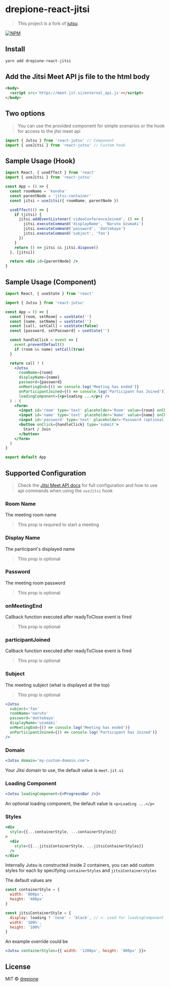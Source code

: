 # drepione-react-jitsi
> This project is a fork of [jutsu](https://github.com/this-fifo/jutsu).
> 
>

[![NPM](https://img.shields.io/npm/v/drepione-react-jitsi.svg)](https://www.npmjs.com/package/drepione-react-jutsu)

## Install

```bash
yarn add drepione-react-jitsi
```

## Add the Jitsi Meet API js file to the html body

```html
<body>
  <script src='https://meet.jit.si/external_api.js'></script>
</body>
```

## Two options
> You can use the provided component for simple scenarios or the hook for access to the jitsi meet api
```js
import { Jutsu } from 'react-jutsu' // Component
import { useJitsi } from 'react-jutsu' // Custom hook
```

## Sample Usage (Hook)
```jsx
import React, { useEffect } from 'react'
import { useJitsi } from 'react-jutsu'

const App = () => {
  const roomName = 'konoha'
  const parentNode = 'jitsi-container'
  const jitsi = useJitsi({ roomName, parentNode })

  useEffect(() => {
    if (jitsi) {
      jitsi.addEventListener('videoConferenceJoined', () => {
        jitsi.executeCommand('displayName', 'Naruto Uzumaki')
        jitsi.executeCommand('password', 'dattebayo')
        jitsi.executeCommand('subject', 'fan')
      })
    }
    return () => jitsi && jitsi.dispose()
  }, [jitsi])

  return <div id={parentNode} />
}
```

## Sample Usage (Component)
```jsx
import React, { useState } from 'react'

import { Jutsu } from 'react-jutsu'

const App = () => {
  const [room, setRoom] = useState('')
  const [name, setName] = useState('')
  const [call, setCall] = useState(false)
  const [password, setPassword] = useState('')

  const handleClick = event => {
    event.preventDefault()
    if (room && name) setCall(true)
  }

  return call ? (
    <Jutsu
      roomName={room}
      displayName={name}
      password={password}
      onMeetingEnd={() => console.log('Meeting has ended')}
      onParticipantJoined={() => console.log('Participant has Joined')}
      loadingComponent={<p>loading ...</p>} />
  ) : (
    <form>
      <input id='room' type='text' placeholder='Room' value={room} onChange={(e) => setRoom(e.target.value)} />
      <input id='name' type='text' placeholder='Name' value={name} onChange={(e) => setName(e.target.value)} />
      <input id='password' type='text' placeholder='Password (optional)' value={password} onChange={(e) => setPassword(e.target.value)} />
      <button onClick={handleClick} type='submit'>
        Start / Join
      </button>
    </form>
  )
}

export default App
```

## Supported Configuration
> Check the [Jitsi Meet API docs](https://jitsi.github.io/handbook/docs/dev-guide/dev-guide-iframe) for full configuration and how to use api commands when using the `useJitsi` hook

### Room Name
The meeting room name
>This prop is required to start a meeting

### Display Name
The participant's displayed name
>This prop is optional

### Password
The meeting room password
>This prop is optional

### onMeetingEnd
Callback function executed after readyToClose event is fired
>This prop is optional

### participantJoined
Callback function executed after readyToClose event is fired
 >This prop is optional

### Subject
The meeting subject (what is displayed at the top)
>This prop is optional

```jsx
<Jutsu 
  subject='fan'
  roomName='naruto'
  password='dattebayo'
  displayName='uzumaki'
  onMeetingEnd={() => console.log('Meeting has ended')}
  onParticipantJoined={() => console.log('Participant has Joined')}
/>
```

### Domain
```jsx
<Jutsu domain='my-custom-domain.com'>
```
Your Jitsi domain to use, the default value is `meet.jit.si`

### Loading Component
```jsx
<Jutsu loadingComponent={<ProgressBar />}>
```
An optional loading component, the default value is `<p>Loading ...</p>`

### Styles
```jsx
<div
  style={{...containerStyle, ...containerStyles}}
>
  <div
    style={{...jitsiContainerStyle, ...jitsiContainerStyles}}
  />
</div>
```
Internally Jutsu is constructed inside 2 containers, you can add custom styles for each by specifying `containerStyles` and `jitsiContainerstyles`

The default values are

```js
const containerStyle = {
  width: '800px',
  height: '400px'
}

const jitsiContainerStyle = {
  display: loading ? 'none' : 'block', // <- used for loadingComponent logic
  width: '100%',
  height: '100%'
}
```

An example override could be
```jsx
<Jutsu containerStyles={{ width: '1200px', height: '800px' }}>
```

## License

MIT © [drepione](https://github.com/drepione)
